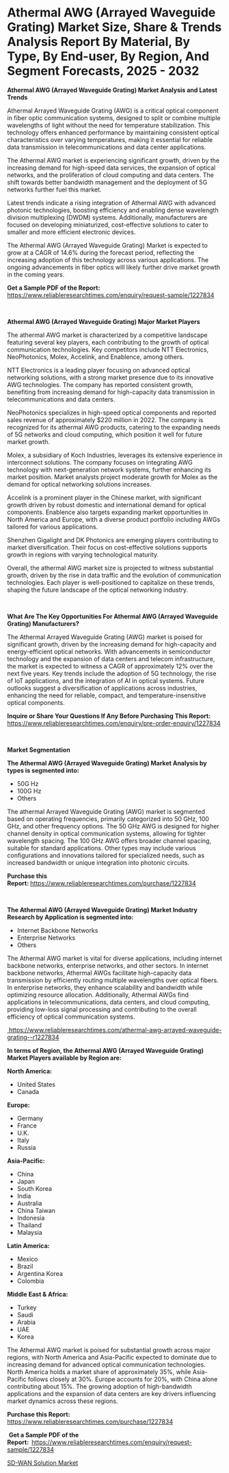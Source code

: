 <p><h1>Athermal AWG (Arrayed Waveguide Grating) Market Size, Share & Trends Analysis Report By Material, By Type, By End-user, By Region, And Segment Forecasts, 2025 - 2032</h1></p><p><strong>Athermal AWG (Arrayed Waveguide Grating) Market Analysis and Latest Trends</strong></p>
<p><p>Athermal Arrayed Waveguide Grating (AWG) is a critical optical component in fiber optic communication systems, designed to split or combine multiple wavelengths of light without the need for temperature stabilization. This technology offers enhanced performance by maintaining consistent optical characteristics over varying temperatures, making it essential for reliable data transmission in telecommunications and data center applications.</p><p>The Athermal AWG market is experiencing significant growth, driven by the increasing demand for high-speed data services, the expansion of optical networks, and the proliferation of cloud computing and data centers. The shift towards better bandwidth management and the deployment of 5G networks further fuel this market. </p><p>Latest trends indicate a rising integration of Athermal AWG with advanced photonic technologies, boosting efficiency and enabling dense wavelength division multiplexing (DWDM) systems. Additionally, manufacturers are focused on developing miniaturized, cost-effective solutions to cater to smaller and more efficient electronic devices.</p><p>The Athermal AWG (Arrayed Waveguide Grating) Market is expected to grow at a CAGR of 14.6% during the forecast period, reflecting the increasing adoption of this technology across various applications. The ongoing advancements in fiber optics will likely further drive market growth in the coming years.</p></p>
<p><strong>Get a Sample PDF of the Report:&nbsp;</strong> <a href="https://www.reliableresearchtimes.com/enquiry/request-sample/1227834?utm_campaign=2457&utm_medium=2&utm_source=Github&utm_content=ia&utm_term=15022025&utm_id=athermal-awg-arrayed-waveguide-grating">https://www.reliableresearchtimes.com/enquiry/request-sample/1227834</a></p>
<p>&nbsp;</p>
<p><strong>Athermal AWG (Arrayed Waveguide Grating) Major Market Players</strong></p>
<p><p>The athermal AWG market is characterized by a competitive landscape featuring several key players, each contributing to the growth of optical communication technologies. Key competitors include NTT Electronics, NeoPhotonics, Molex, Accelink, and Enablence, among others.</p><p>NTT Electronics is a leading player focusing on advanced optical networking solutions, with a strong market presence due to its innovative AWG technologies. The company has reported consistent growth, benefiting from increasing demand for high-capacity data transmission in telecommunications and data centers.</p><p>NeoPhotonics specializes in high-speed optical components and reported sales revenue of approximately $220 million in 2022. The company is recognized for its athermal AWG products, catering to the expanding needs of 5G networks and cloud computing, which position it well for future market growth.</p><p>Molex, a subsidiary of Koch Industries, leverages its extensive experience in interconnect solutions. The company focuses on integrating AWG technology with next-generation network systems, further enhancing its market position. Market analysts project moderate growth for Molex as the demand for optical networking solutions increases.</p><p>Accelink is a prominent player in the Chinese market, with significant growth driven by robust domestic and international demand for optical components. Enablence also targets expanding market opportunities in North America and Europe, with a diverse product portfolio including AWGs tailored for various applications.</p><p>Shenzhen Gigalight and DK Photonics are emerging players contributing to market diversification. Their focus on cost-effective solutions supports growth in regions with varying technological maturity.</p><p>Overall, the athermal AWG market size is projected to witness substantial growth, driven by the rise in data traffic and the evolution of communication technologies. Each player is well-positioned to capitalize on these trends, shaping the future landscape of the optical networking industry.</p></p>
<p>&nbsp;</p>
<p><strong>What Are The Key Opportunities For Athermal AWG (Arrayed Waveguide Grating) Manufacturers?</strong></p>
<p><p>The Athermal Arrayed Waveguide Grating (AWG) market is poised for significant growth, driven by the increasing demand for high-capacity and energy-efficient optical networks. With advancements in semiconductor technology and the expansion of data centers and telecom infrastructure, the market is expected to witness a CAGR of approximately 12% over the next five years. Key trends include the adoption of 5G technology, the rise of IoT applications, and the integration of AI in optical systems. Future outlooks suggest a diversification of applications across industries, enhancing the need for reliable, compact, and temperature-insensitive optical components.</p></p>
<p><strong>Inquire or Share Your Questions If Any Before Purchasing This Report:</strong> <a href="https://www.reliableresearchtimes.com/enquiry/pre-order-enquiry/1227834?utm_campaign=2457&utm_medium=2&utm_source=Github&utm_content=ia&utm_term=15022025&utm_id=athermal-awg-arrayed-waveguide-grating">https://www.reliableresearchtimes.com/enquiry/pre-order-enquiry/1227834</a></p>
<p>&nbsp;</p>
<p><strong>Market Segmentation</strong></p>
<p><strong>The Athermal AWG (Arrayed Waveguide Grating) Market Analysis by types is segmented into:</strong></p>
<p><ul><li>50G Hz</li><li>100G Hz</li><li>Others</li></ul></p>
<p><p>The athermal Arrayed Waveguide Grating (AWG) market is segmented based on operating frequencies, primarily categorized into 50 GHz, 100 GHz, and other frequency options. The 50 GHz AWG is designed for higher channel density in optical communication systems, allowing for tighter wavelength spacing. The 100 GHz AWG offers broader channel spacing, suitable for standard applications. Other types may include various configurations and innovations tailored for specialized needs, such as increased bandwidth or unique integration into photonic circuits.</p></p>
<p><strong>Purchase this Report:&nbsp;</strong><a href="https://www.reliableresearchtimes.com/purchase/1227834?utm_campaign=2457&utm_medium=2&utm_source=Github&utm_content=ia&utm_term=15022025&utm_id=athermal-awg-arrayed-waveguide-grating">https://www.reliableresearchtimes.com/purchase/1227834</a></p>
<p>&nbsp;</p>
<p><strong>The Athermal AWG (Arrayed Waveguide Grating) Market Industry Research by Application is segmented into:</strong></p>
<p><ul><li>Internet Backbone Networks</li><li>Enterprise Networks</li><li>Others</li></ul></p>
<p><p>The Athermal AWG market is vital for diverse applications, including internet backbone networks, enterprise networks, and other sectors. In internet backbone networks, Athermal AWGs facilitate high-capacity data transmission by efficiently routing multiple wavelengths over optical fibers. In enterprise networks, they enhance scalability and bandwidth while optimizing resource allocation. Additionally, Athermal AWGs find applications in telecommunications, data centers, and cloud computing, providing low-loss signal processing and contributing to the overall efficiency of optical communication systems.</p></p>
<p><a href="https://www.reliableresearchtimes.com/athermal-awg-arrayed-waveguide-grating--r1227834?utm_campaign=2457&utm_medium=2&utm_source=Github&utm_content=ia&utm_term=15022025&utm_id=athermal-awg-arrayed-waveguide-grating">&nbsp;https://www.reliableresearchtimes.com/athermal-awg-arrayed-waveguide-grating--r1227834</a></p>
<p><strong>In terms of Region, the Athermal AWG (Arrayed Waveguide Grating) Market Players available by Region are:</strong></p>
<p>
    <p> <strong> North America: </strong>
        <ul>
            <li>United States</li>
            <li>Canada</li>
        </ul>
        </p> 
    <p> <strong> Europe: </strong>
        <ul>
            <li>Germany</li>
            <li>France</li>
            <li>U.K.</li>
            <li>Italy</li>
            <li>Russia</li>
        </ul>
        </p> 
    <p> <strong> Asia-Pacific: </strong>
        <ul>
            <li>China</li>
            <li>Japan</li>
            <li>South Korea</li>
            <li>India</li>
            <li>Australia</li>
            <li>China Taiwan</li>
            <li>Indonesia</li>
            <li>Thailand</li>
            <li>Malaysia</li>
        </ul>
        </p> 
    <p> <strong> Latin America: </strong>
        <ul>
            <li>Mexico</li>
            <li>Brazil</li>
            <li>Argentina Korea</li>
            <li>Colombia</li>
        </ul>
        </p> 
    <p> <strong> Middle East & Africa: </strong>
        <ul>
            <li>Turkey</li>
            <li>Saudi</li>
            <li>Arabia</li>
            <li>UAE</li>
            <li>Korea</li>
        </ul>
    </p>
    </p>
<p><p>The Athermal AWG market is poised for substantial growth across major regions, with North America and Asia-Pacific expected to dominate due to increasing demand for advanced optical communication technologies. North America holds a market share of approximately 35%, while Asia-Pacific follows closely at 30%. Europe accounts for 20%, with China alone contributing about 15%. The growing adoption of high-bandwidth applications and the expansion of data centers are key drivers influencing market dynamics across these regions.</p></p>
<p><strong>Purchase this Report: </strong><a href="https://www.reliableresearchtimes.com/purchase/1227834?utm_campaign=2457&utm_medium=2&utm_source=Github&utm_content=ia&utm_term=15022025&utm_id=athermal-awg-arrayed-waveguide-grating">https://www.reliableresearchtimes.com/purchase/1227834</a></p>
<p>&nbsp;<strong>Get a Sample PDF of the Report:&nbsp;&nbsp;</strong><a href="https://www.reliableresearchtimes.com/enquiry/request-sample/1227834?utm_campaign=2457&utm_medium=2&utm_source=Github&utm_content=ia&utm_term=15022025&utm_id=athermal-awg-arrayed-waveguide-grating">https://www.reliableresearchtimes.com/enquiry/request-sample/1227834</a></p>
<p><strong></strong></p>
<p><p><a href="https://github.com/pelahotayabe/Market-Research-Report-List-1/blob/main/sd-wan-solution-market.md?utm_campaign=2457&utm_medium=2&utm_source=Github&utm_content=ia&utm_term=15022025&utm_id=athermal-awg-arrayed-waveguide-grating">SD-WAN Solution Market</a></p></p>